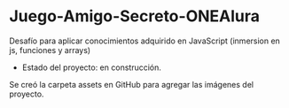 # Juego-Amigo-Secreto-ONEAlura
Desafío para aplicar conocimientos adquirido en JavaScript (inmersion en js, funciones y arrays)

- Estado del proyecto: en construcción.

Se creó la carpeta assets en GitHub para agregar las imágenes del proyecto. 
